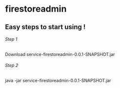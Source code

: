 # firestoreadmin
 
## Easy steps to start using !
###### Step 1
Download  service-firestoreadmin-0.0.1-SNAPSHOT.jar

###### Step 2
java -jar service-firestoreadmin-0.0.1-SNAPSHOT.jar


